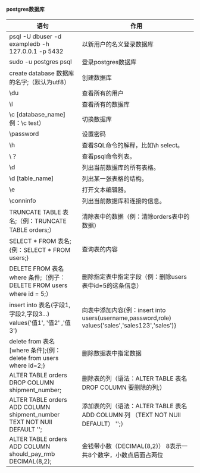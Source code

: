 #### postgres数据库 ####


语句                                                                      |  作用  
----------------------------------------------------                     |---------------------
psql -U dbuser -d exampledb -h 127.0.0.1 -p 5432                         |  以新用户的名义登录数据库
sudo -u postgres psql                                                    |  登录postgres数据库
create database 数据库的名字;（默认为utf8）                                  |  创建数据库
\du                                                                      |  查看所有的用户
\l                                                                       |  查看所有的数据库
\c [database_name]例：\c test）                                           |  切换数据库
\password                                                                |  设置密码
\h                                                                       |  查看SQL命令的解释，比如\h select。
\？                                                                      |  查看psql命令列表。  
\d                                                                       |  列出当前数据库的所有表格。  
\d [table_name]                                                          |  列出某一张表格的结构。  
\e                                                                       |  打开文本编辑器。
\conninfo                                                                |  列出当前数据库和连接的信息。
TRUNCATE TABLE 表名;（例：TRUNCATE TABLE orders;）                         |  清除表中的数据（例：清除orders表中的数据）
SELECT * FROM 表名;{例：SELECT * FROM users;}                             |   查询表的内容
DELETE FROM  表名 where 条件;（例子：DELETE FROM users where id = 5;）      |  删除指定表中指定字段（例：删除users表中id=5的这条信息）
insert into 表名(字段1,字段2,字段3...) values('值1', '值2' ,'值3')           |  向表中添加内容{例：insert into users(username,password,role) values('sales','sales123','sales')}
delete from 表名 [where  条件];{例：delete from users where id=2;}         |  删除数据表中指定数据
ALTER TABLE orders DROP COLUMN shipment_number;                          |  删除表的列（语法：ALTER TABLE 表名 DROP COLUMN 要删除的列;）
ALTER TABLE orders ADD COLUMN shipment_number TEXT NOT NUll DEFAULT '';  |  添加表的列（语法：ALTER TABLE 表名 ADD COLUMN 列 （TEXT NOT NUll DEFAULT） '';）
ALTER TABLE orders ADD COLUMN should_pay_rmb DECIMAL(8,2);               |  金钱带小数（DECIMAL(8,2)） 8表示一共8个数字，小数点后面占两位
